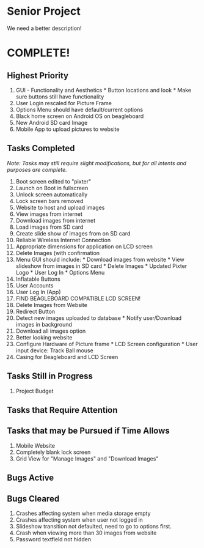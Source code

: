 # Senior Project #
We need a better description!


# COMPLETE! #

## Highest Priority ##

  1. GUI - Functionality and Aesthetics
    * Button locations and look
    * Make sure buttons still have functionality
  1. User Login rescaled for Picture Frame
  1. Options Menu should have default/current options
  1. Black home screen on Android OS on beagleboard
  1. New Android SD card Image
  1. Mobile App to upload pictures to website

## Tasks Completed ##
_Note: Tasks may still require slight modifications, but for all intents and purposes are complete._

  1. Boot screen edited to "pixter"
  1. Launch on Boot in fullscreen
  1. Unlock screen automatically
  1. Lock screen bars removed
  1. Website to host and upload images
  1. View images from internet
  1. Download images from internet
  1. Load images from SD card
  1. Create slide show of images from on SD card
  1. Reliable Wireless Internet Connection
  1. Appropriate dimensions for application on LCD screen
  1. Delete Images (with confirmation
  1. Menu GUI should include:
    * Download images from website
    * View slideshow from images in SD card
    * Delete Images
    * Updated Pixter Logo
    * User Log In
    * Options Menu
  1. Inflatable Buttons
  1. User Accounts
  1. User Log In (App)
  1. FIND BEAGLEBOARD COMPATIBLE LCD SCREEN!
  1. Delete Images from Website
  1. Redirect Button
  1. Detect new images uploaded to database
    * Notify user/Download images in background
  1. Download all images option
  1. Better looking website
  1. Configure Hardware of Picture frame
    * LCD Screen configuration
    * User input device: Track Ball mouse
  1. Casing for Beagleboard and LCD Screen


## Tasks Still in Progress ##


  1. Project Budget


## Tasks that Require Attention ##



## Tasks that may be Pursued if Time Allows ##

  1. Mobile Website
  1. Completely blank lock screen
  1. Grid View for "Manage Images" and "Download Images"

## Bugs Active ##



## Bugs Cleared ##
  1. Crashes affecting system when media storage empty
  1. Crashes affecting system when user not logged in
  1. Slideshow transition not defaulted, need to go to options first.
  1. Crash when viewing more than 30 images from website
  1. Password textfield not hidden